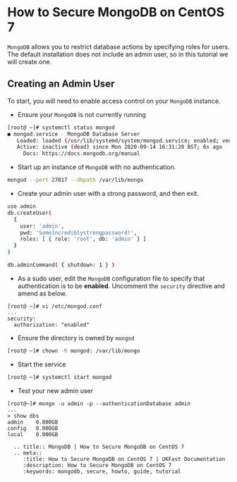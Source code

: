 # How to Secure MongoDB on CentOS 7

`MongoDB` allows you to restrict database actions by specifying roles for users. The default installation does not include an admin user, so in this tutorial we will create one.

## Creating an Admin User

To start, you will need to enable access control on your `MongoDB` instance.

* Ensure your `MongoDB` is not currently running
```bash
[root@ ~]# systemctl status mongod
● mongod.service - MongoDB Database Server
   Loaded: loaded (/usr/lib/systemd/system/mongod.service; enabled; vendor preset: disabled)
   Active: inactive (dead) since Mon 2020-09-14 16:31:20 BST; 6s ago
     Docs: https://docs.mongodb.org/manual

```
* Start up an instance of `MongoDB` with no authentication.
```bash
mongod --port 27017 --dbpath /var/lib/mongo
```
* Create your admin user with a strong password, and then exit.
```bash
use admin
db.createUser(
  {
    user: 'admin',
    pwd: 'Some1ncrediblystrongpassword!',
    roles: [ { role: 'root', db: 'admin' } ]
  }
)

db.adminCommand( { shutdown: 1 } )
```

* As a sudo user, edit the `MongoDB` configuration file to specify that authentication is to be **enabled**. Uncomment the `security` directive and amend as below.
```
[root@ ~]# vi /etc/mongod.conf
...
security:
  authorization: "enabled"
```
* Ensure the directory is owned by `mongod`
```bash
[root@ ~]# chown -R mongod: /var/lib/mongo
```
* Start the service
```bash
[root@ ~]# systemctl start mongod
```
* Test your new admin user
```
[root@~]# mongo -u admin -p --authenticationDatabase admin
...
> show dbs
admin    0.000GB
config   0.000GB
local    0.000GB
```

```eval_rst
  .. title:: MongoDB | How to Secure MongoDB on CentOS 7
  .. meta::
     :title: How to Secure MongoDB on CentOS 7 | UKFast Documentation
     :description: How to Secure MongoDB on CentOS 7
     :keywords: mongodb, secure, howto, guide, tutorial
```
